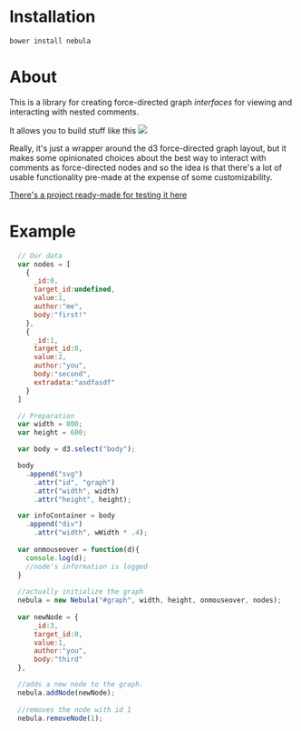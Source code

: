 # Installation

```bower install nebula```

# About

This is a library for creating force-directed graph _interfaces_ for viewing and interacting with nested comments.

It allows you to build stuff like this ![](https://github.com/prudentbot/nebula/blob/master/resources/lookslikethis.png)

Really, it's just a wrapper around the d3 force-directed graph layout, but it makes some opinionated choices about the best way to interact with comments as force-directed nodes and so the idea is that there's a lot of usable functionality pre-made at the expense of some customizability.

[There's a project ready-made for testing it here](https://github.com/prudentbot/reddit-nebula)

# Example

```javascript
  // Our data
  var nodes = [
    {
      _id:0,
      target_id:undefined,
      value:1,
      author:"me",
      body:"first!"
    },
    {
      _id:1,
      target_id:0,
      value:2,
      author:"you",
      body:"second",
      extradata:"asdfasdf"
    }
  ]

  // Preparation
  var width = 800;
  var height = 600;

  var body = d3.select("body");

  body
    .append("svg")
      .attr("id", "graph")
      .attr("width", width)
      .attr("height", height);

  var infoContainer = body
    .append("div")
      .attr("width", wWidth * .4);
      
  var onmouseover = function(d){
    console.log(d);
    //node's information is logged
  }
  
  //actually initialize the graph
  nebula = new Nebula("#graph", width, height, onmouseover, nodes);
  
  var newNode = {
      _id:3,
      target_id:0,
      value:1,
      author:"you",
      body:"third"
  },

  //adds a new node to the graph.
  nebula.addNode(newNode);
  
  //removes the node with id 1
  nebula.removeNode(1);
```
